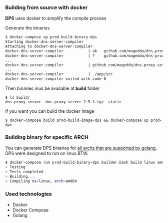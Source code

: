 ### Building from source with docker

**DPS** uses docker to simplify the compile process


Generate the binaries

```bash
$ docker-compose up prod-build-binary-dps
Starting docker-dns-server-compiler
Attaching to docker-dns-server-compiler
docker-dns-server-compiler           | ok  	github.com/mageddo/dns-proxy-server/conf	0.008s
docker-dns-server-compiler           | ?   	github.com/mageddo/dns-proxy-server/controller	[no test files]
...
docker-dns-server-compiler           | github.com/mageddo/dns-proxy-server/flags
...
docker-dns-server-compiler           | _/app/src
docker-dns-server-compiler exited with code 0
```

Then binaries mus be available at **build** folder

```
$ ls build/
dns-proxy-server  dns-proxy-server-2.5.1.tgz  static
``` 

If you want you can build the docker image

```
$ docker-compose build prod-build-image-dps && docker-compose up prod-dps
```

### Building binary for specific ARCH

You can generate DPS binaries for [all archs that are supported by golang](https://golang.org/doc/install/source#environment),
DPS were designed to run on linux BTW.

```bash
$ docker-compose run prod-build-binary-dps builder.bash build linux amd64
> Testing
> Tests completed
> Building...
> Compiling os=linux, arch=amd64
```

### Used technologies 

* Docker
* Docker Compose
* Golang

